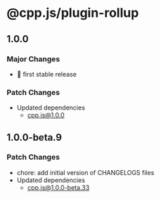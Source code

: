 # @cpp.js/plugin-rollup

## 1.0.0

### Major Changes

- 🚀 first stable release

### Patch Changes

- Updated dependencies
  - cpp.js@1.0.0

## 1.0.0-beta.9

### Patch Changes

- chore: add initial version of CHANGELOGS files
- Updated dependencies
  - cpp.js@1.0.0-beta.33
